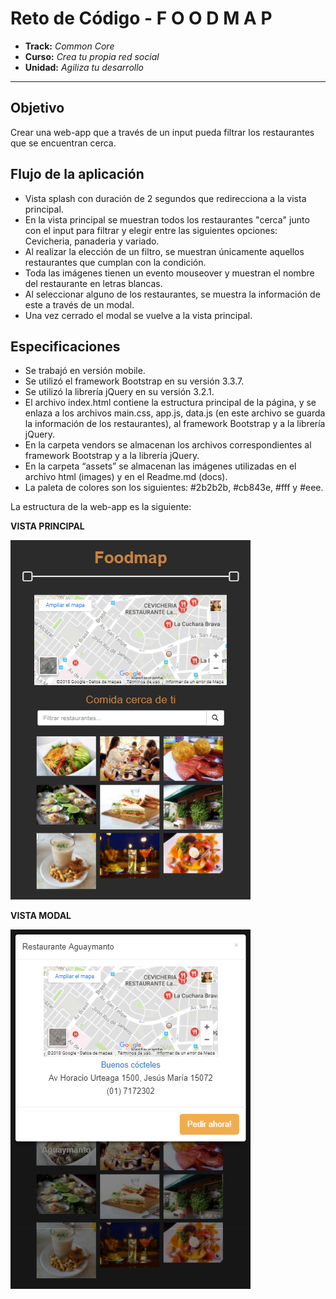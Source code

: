# Reto de Código - F O O D M A P

* **Track:** _Common Core_
* **Curso:** _Crea tu propia red social_
* **Unidad:** _Agiliza tu desarrollo_

***

## Objetivo

Crear una web-app que a través de un input pueda filtrar los restaurantes que se encuentran cerca.

## Flujo de la aplicación
* Vista splash con duración de 2 segundos que redirecciona a la vista principal. 
* En la vista principal se muestran todos los restaurantes "cerca" junto con el input para filtrar y elegir entre las siguientes opciones: Cevicheria, panaderia y variado.
* Al realizar la elección de un filtro, se muestran únicamente aquellos restaurantes que cumplan con la condición. 
* Toda las imágenes tienen un evento mouseover y muestran el nombre del restaurante en letras blancas.
* Al seleccionar alguno de los restaurantes, se muestra la información de este a través de un modal. 
* Una vez cerrado el modal se vuelve a la vista principal. 

## Especificaciones

* Se trabajó en versión mobile.
* Se utilizó el framework Bootstrap en su versión 3.3.7.
* Se utilizó la librería jQuery en su versión 3.2.1.
* El archivo index.html contiene la estructura principal de la página, y se enlaza a los archivos main.css, app.js, data.js (en este archivo se guarda la información de los restaurantes), al framework Bootstrap y a la librería jQuery.
* En la carpeta vendors se almacenan los archivos correspondientes al framework Bootstrap y a la librería jQuery.
* En la carpeta “assets” se almacenan las imágenes utilizadas en el archivo html (images) y en el Readme.md (docs).
* La paleta de colores son los siguientes: #2b2b2b, #cb843e, #fff y #eee.

La estructura de la web-app es la siguiente:

**VISTA PRINCIPAL**

![Vista Principal](assets/docs/vista-principal.png "principal")

**VISTA MODAL**

![Vista Principal](assets/docs/modal.png "principal")